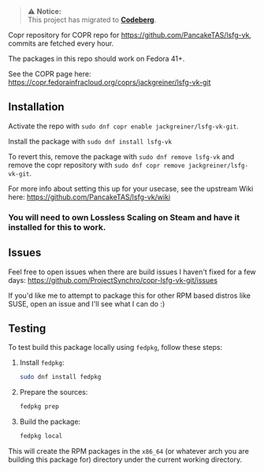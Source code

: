 > ⚠️ **Notice:**  
> This project has migrated to **[Codeberg](https://codeberg.org/Synchro/copr-lsfg-vk-git)**. 

Copr repository for COPR repo for https://github.com/PancakeTAS/lsfg-vk, commits are fetched every hour.

The packages in this repo should work on Fedora 41+.

See the COPR page here: https://copr.fedorainfracloud.org/coprs/jackgreiner/lsfg-vk-git

## Installation 

Activate the repo with `sudo dnf copr enable jackgreiner/lsfg-vk-git`.

Install the package with `sudo dnf install lsfg-vk`

To revert this, remove the package with `sudo dnf remove lsfg-vk` and remove the copr repository with `sudo dnf copr remove jackgreiner/lsfg-vk-git`.

For more info about setting this up for your usecase, see the upstream Wiki here: https://github.com/PancakeTAS/lsfg-vk/wiki

### You will need to own Lossless Scaling on Steam and have it installed for this to work.

## Issues

Feel free to open issues when there are build issues I haven't fixed for a few days: https://github.com/ProjectSynchro/copr-lsfg-vk-git/issues

If you'd like me to attempt to package this for other RPM based distros like SUSE, open an issue and I'll see what I can do :)

## Testing

To test build this package locally using `fedpkg`, follow these steps:

1. Install `fedpkg`:
   ```sh
   sudo dnf install fedpkg
   ```

3. Prepare the sources:
   ```sh
   fedpkg prep
   ```

4. Build the package:
   ```sh
   fedpkg local
   ```

This will create the RPM packages in the `x86_64` (or whatever arch you are building this package for) directory under the current working directory.

